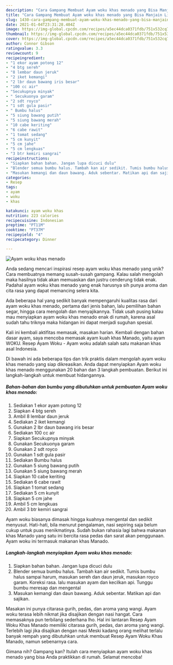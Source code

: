 ```yaml
---
description: "Cara Gampang Membuat Ayam woku khas menado yang Bisa Manjain Lidah"
title: "Cara Gampang Membuat Ayam woku khas menado yang Bisa Manjain Lidah"
slug: 1430-cara-gampang-membuat-ayam-woku-khas-menado-yang-bisa-manjain-lidah
date: 2021-01-04T23:31:28.404Z
image: https://img-global.cpcdn.com/recipes/a5ec44dca0371fdb/751x532cq70/ayam-woku-khas-menado-foto-resep-utama.jpg
thumbnail: https://img-global.cpcdn.com/recipes/a5ec44dca0371fdb/751x532cq70/ayam-woku-khas-menado-foto-resep-utama.jpg
cover: https://img-global.cpcdn.com/recipes/a5ec44dca0371fdb/751x532cq70/ayam-woku-khas-menado-foto-resep-utama.jpg
author: Connor Gibson
ratingvalue: 3.3
reviewcount: 9
recipeingredient:
- "1 ekor ayam potong 12"
- "4 btg sereh"
- "8 lembar daun jeruk"
- "2 iket kemangi"
- "2 lbr daun bawang iris besar"
- "100 cc air"
- "Secukupnya minyak"
- " Secukuonya garam"
- "2 sdt royco"
- "1 sdt gula pasir"
- " Bumbu halus"
- "5 siung bawang putih"
- "5 siung bawang merah"
- "10 cabe keriting"
- "6 cabe rawit"
- "1 tomat sedang"
- "5 cm kunyit"
- "5 cm jahe"
- "5 cm lengkuas"
- "3 btr kemiri sangrai"
recipeinstructions:
- "Siapkan bahan bahan. Jangan lupa dicuci dulu"
- "Blender semua bumbu halus. Tambah kan air sedikit. Tumis bumbu halus sampai harum, masukan sereh dan daun jeruk, masukan royco garam. Koreksi rasa. lalu masukan ayam dan kecilkan api. Tunggu bumbu meresap dan mengental"
- "Masukan kemangi dan daun bawang. Aduk sebentar. Matikan api dan sajikan."
categories:
- Resep
tags:
- ayam
- woku
- khas

katakunci: ayam woku khas 
nutrition: 223 calories
recipecuisine: Indonesian
preptime: "PT11M"
cooktime: "PT37M"
recipeyield: "4"
recipecategory: Dinner

---
```



![Ayam woku khas menado](https://img-global.cpcdn.com/recipes/a5ec44dca0371fdb/751x532cq70/ayam-woku-khas-menado-foto-resep-utama.jpg)

Anda sedang mencari inspirasi resep ayam woku khas menado yang unik? Cara membuatnya memang susah-susah gampang. Kalau salah mengolah maka hasilnya tidak akan memuaskan dan justru cenderung tidak enak. Padahal ayam woku khas menado yang enak harusnya sih punya aroma dan cita rasa yang dapat memancing selera kita.

Ada beberapa hal yang sedikit banyak mempengaruhi kualitas rasa dari ayam woku khas menado, pertama dari jenis bahan, lalu pemilihan bahan segar, hingga cara mengolah dan menyajikannya. Tidak usah pusing kalau mau menyiapkan ayam woku khas menado enak di rumah, karena asal sudah tahu triknya maka hidangan ini dapat menjadi suguhan spesial.

Kali ini kembali aktifitas memasak, masakan harian. Kembali dengan bahan dasar ayam, saya mencoba memasak ayam kuah khas Manado, yaitu ayam WOKU. Resep Ayam Woku - Ayam woku adalah salah satu makanan khas asal Indonesia.


Di bawah ini ada beberapa tips dan trik praktis dalam mengolah ayam woku khas menado yang siap dikreasikan. Anda dapat menyiapkan Ayam woku khas menado menggunakan 20 bahan dan 3 langkah pembuatan. Berikut ini langkah-langkah untuk membuat hidangannya.

<!--inarticleads1-->

##### Bahan-bahan dan bumbu yang dibutuhkan untuk pembuatan Ayam woku khas menado:

1. Sediakan 1 ekor ayam potong 12
1. Siapkan 4 btg sereh
1. Ambil 8 lembar daun jeruk
1. Sediakan 2 iket kemangi
1. Gunakan 2 lbr daun bawang iris besar
1. Sediakan 100 cc air
1. Siapkan Secukupnya minyak
1. Gunakan  Secukuonya garam
1. Gunakan 2 sdt royco
1. Gunakan 1 sdt gula pasir
1. Sediakan  Bumbu halus
1. Gunakan 5 siung bawang putih
1. Gunakan 5 siung bawang merah
1. Siapkan 10 cabe keriting
1. Sediakan 6 cabe rawit
1. Siapkan 1 tomat sedang
1. Sediakan 5 cm kunyit
1. Siapkan 5 cm jahe
1. Ambil 5 cm lengkuas
1. Ambil 3 btr kemiri sangrai


Ayam woku biasanya dimasak hingga kuahnya mengental dan sedikit menyusut. Hati-hati, bila menurut pengalaman, nasi sepiring saja belum cukup untuk puas menikmatinya. Sudah bukan rahasia lagi bahwa makanan khas Manado yang satu ini bercita rasa pedas dan sarat akan penggunaan. Ayam woku ini termasuk makanan khas Manado. 

<!--inarticleads2-->

##### Langkah-langkah menyiapkan Ayam woku khas menado:

1. Siapkan bahan bahan. Jangan lupa dicuci dulu
1. Blender semua bumbu halus. Tambah kan air sedikit. Tumis bumbu halus sampai harum, masukan sereh dan daun jeruk, masukan royco garam. Koreksi rasa. lalu masukan ayam dan kecilkan api. Tunggu bumbu meresap dan mengental
1. Masukan kemangi dan daun bawang. Aduk sebentar. Matikan api dan sajikan.


Masakan ini punya citarasa gurih, pedas, dan aroma yang wangi. Ayam woku terasa lebih nikmat jika disajikan dengan nasi hangat. Cara memasaknya pun terbilang sederhana lho. Hal ini lantaran Resep Ayam Woku Khas Manado memiliki citarasa gurih, pedas, dan aroma yang wangi. Terlebih lagi jika disajikan dengan nasi Meski kadang orang melihat terlalu banyak rempah yang dibutuhkan untuk membuat Resep Ayam Woku Khas Manado, namun sebenarnya cara. 

Gimana nih? Gampang kan? Itulah cara menyiapkan ayam woku khas menado yang bisa Anda praktikkan di rumah. Selamat mencoba!
